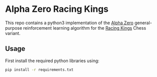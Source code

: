 # Alpha Zero Racing Kings

This repo contains a python3 implementation of the
[Alpha Zero](https://en.wikipedia.org/wiki/AlphaZero) general-purpose reinforcement  learning
algorithm for the [Racing Kings](https://brainking.com/en/GameRules?tp=125) Chess variant.


## Usage

First install the required python libraries using:
```bash
pip install -r requirements.txt
```
